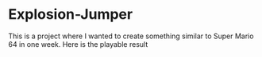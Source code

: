 # Explosion-Jumper
 This is a project where I wanted to create something similar to Super Mario 64 in one week. Here is the playable result
